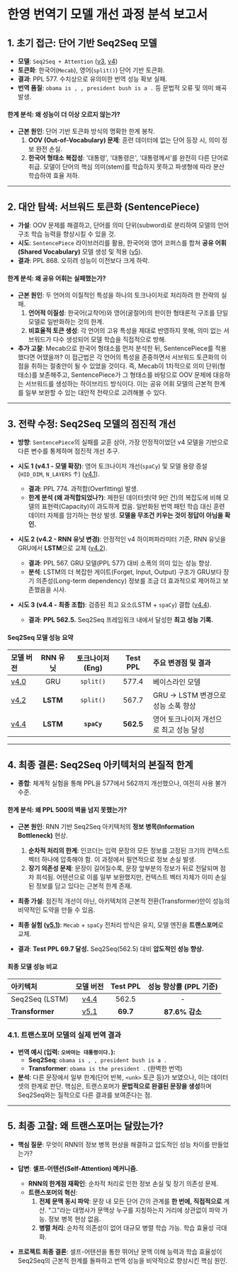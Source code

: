 # 한영 번역기 모델 개선 과정 분석 보고서

## 1. 초기 접근: 단어 기반 Seq2Seq 모델
- **모델**: `Seq2Seq + Attention` ([v3](@/GoingDeeper/GD07-08/translator_ko_en_v3.ipynb), [v4](@/GoingDeeper/GD07-08/translator_ko_en_v4.0.ipynb))
- **토큰화**: 한국어(`Mecab`), 영어(`split()`) 단어 기반 토큰화.
- **결과**: PPL 577. 수치상으로 유의미한 번역 성능 확보 실패.
- **번역 품질**: `obama is , , president bush is a .` 등 문법적 오류 및 의미 왜곡 발생.

#### **한계 분석: 왜 성능이 더 이상 오르지 않는가?**
- **근본 원인**: 단어 기반 토큰화 방식의 명확한 한계 봉착.
    1.  **OOV (Out-of-Vocabulary) 문제**: 훈련 데이터에 없는 단어 등장 시, 의미 정보 완전 손실.
    2.  **한국어 형태소 복잡성**: '대통령', '대통령은', '대통령께서'를 완전히 다른 단어로 취급. 모델이 단어의 핵심 의미(stem)를 학습하지 못하고 파생형에 따라 분산 학습하여 효율 저하.

---

## 2. 대안 탐색: 서브워드 토큰화 (SentencePiece)
- **가설**: OOV 문제를 해결하고, 단어를 의미 단위(subword)로 분리하여 모델의 언어 구조 학습 능력을 향상시킬 수 있을 것.
- **시도**: `SentencePiece` 라이브러리를 활용, 한국어와 영어 코퍼스를 합쳐 **공유 어휘(Shared Vocabulary)** 모델 생성 및 적용 ([v5](@/GoingDeeper/GD07-08/translator_ko_en_v4.0.1.ipynb)).
- **결과**: PPL 868. 오히려 성능이 이전보다 크게 하락.

#### **한계 분석: 왜 공유 어휘는 실패했는가?**
- **근본 원인**: 두 언어의 이질적인 특성을 하나의 토크나이저로 처리하려 한 전략의 실패.
    1.  **언어적 이질성**: 한국어(교착어)와 영어(굴절어)의 판이한 형태론적 구조를 단일 모델로 일반화하는 것의 한계.
    2.  **비효율적 토큰 생성**: 각 언어의 고유 특성을 제대로 반영하지 못해, 의미 없는 서브워드가 다수 생성되어 모델 학습을 직접적으로 방해.
- **추가 고찰**: Mecab으로 한국어 형태소를 먼저 분석한 뒤, SentencePiece를 적용했다면 어땠을까? 이 접근법은 각 언어의 특성을 존중하면서 서브워드 토큰화의 이점을 취하는 절충안이 될 수 있었을 것이다. 즉, Mecab이 1차적으로 의미 단위(형태소)를 보존해주고, SentencePiece가 그 형태소를 바탕으로 OOV 문제에 대응하는 서브워드를 생성하는 하이브리드 방식이다. 이는 공유 어휘 모델의 근본적 한계를 일부 보완할 수 있는 대안적 전략으로 고려해볼 수 있다.

---

## 3. 전략 수정: Seq2Seq 모델의 점진적 개선
- **방향**: `SentencePiece`의 실패를 교훈 삼아, 가장 안정적이었던 v4 모델을 기반으로 다른 변수를 통제하며 점진적 개선 추구.

- **시도 1 (v4.1 - 모델 확장)**: 영어 토크나이저 개선(`spaCy`) 및 모델 용량 증설 (`HID_DIM`, `N_LAYERS` ↑) ([v4.1](@/GoingDeeper/GD07-08/translator_ko_en_v4.1.ipynb)).
    - **결과**: PPL 774. 과적합(Overfitting) 발생.
    - **한계 분석 (왜 과적합되었나?)**: 제한된 데이터셋(약 9만 건)의 복잡도에 비해 모델의 표현력(Capacity)이 과도하게 컸음. 일반화된 번역 패턴 학습 대신 훈련 데이터 자체를 암기하는 현상 발생. **모델을 무조건 키우는 것이 정답이 아님을 확인.**

- **시도 2 (v4.2 - RNN 유닛 변경)**: 안정적인 v4 하이퍼파라미터 기준, RNN 유닛을 GRU에서 **LSTM**으로 교체 ([v4.2](@/GoingDeeper/GD07-08/translator_ko_en_v4.2_lstm.ipynb)).
    - **결과**: PPL 567. GRU 모델(PPL 577) 대비 소폭의 의미 있는 성능 향상.
    - **분석**: LSTM의 더 복잡한 게이트(Forget, Input, Output) 구조가 GRU보다 장기 의존성(Long-term dependency) 정보를 조금 더 효과적으로 제어하고 보존했음을 시사.

- **시도 3 (v4.4 - 최종 조합)**: 검증된 최고 요소(LSTM + `spaCy`) 결합 ([v4.4](@/GoingDeeper/GD07-08/translator_ko_en_v4.4_lstm_spacy.ipynb)).
    - **결과**: **PPL 562.5.** Seq2Seq 프레임워크 내에서 달성한 **최고 성능 기록.**

#### **Seq2Seq 모델 성능 요약**

| 모델 버전 | RNN 유닛 | 토크나이저 (Eng) | Test PPL | 주요 변경점 및 결과 |
| :--- | :---: | :---: | :---: | :--- |
| [v4.0](@/GoingDeeper/GD07-08/translator_ko_en_v4.0.ipynb) | GRU | `split()` | 577.4 | 베이스라인 모델 |
| [v4.2](@/GoingDeeper/GD07-08/translator_ko_en_v4.2_lstm.ipynb) | **LSTM** | `split()` | 567.7 | GRU -> LSTM 변경으로 성능 소폭 향상 |
| [v4.4](@/GoingDeeper/GD07-08/translator_ko_en_v4.4_lstm_spacy.ipynb) | **LSTM** | **`spaCy`** | **562.5** | 영어 토크나이저 개선으로 최고 성능 달성 |

---

## 4. 최종 결론: Seq2Seq 아키텍처의 본질적 한계
- **종합**: 체계적 실험을 통해 PPL을 577에서 562까지 개선했으나, 여전히 사용 불가 수준.
#### **한계 분석: 왜 PPL 500의 벽을 넘지 못했는가?**
- **근본 원인**: RNN 기반 Seq2Seq 아키텍처의 **정보 병목(Information Bottleneck)** 현상.
    1.  **순차적 처리의 한계**: 인코더는 입력 문장의 모든 정보를 고정된 크기의 컨텍스트 벡터 하나에 압축해야 함. 이 과정에서 필연적으로 정보 손실 발생.
    2.  **장기 의존성 문제**: 문장이 길어질수록, 문장 앞부분의 정보가 뒤로 전달되며 점차 희석됨. 어텐션으로 이를 일부 보완했지만, 컨텍스트 벡터 자체가 이미 손실된 정보를 담고 있다는 근본적 한계 존재.

- **최종 가설**: 점진적 개선이 아닌, 아키텍처의 근본적 전환(Transformer)만이 성능의 비약적인 도약을 만들 수 있음.
- **최종 실험 ([v5.1](@/GoingDeeper/GD07-08/translator_ko_en_v5.1_transformer.ipynb))**: `Mecab` + `spaCy` 전처리 방식은 유지, 모델 엔진을 **트랜스포머**로 교체.
- **결과**: **Test PPL 69.7 달성.** Seq2Seq(562.5) 대비 **압도적인 성능 향상.**

#### **최종 모델 성능 비교**

| 아키텍처 | 모델 버전 | Test PPL | 성능 향상률 (PPL 기준) |
| :--- | :---: | :---: | :---: |
| Seq2Seq (LSTM) | [v4.4](@/GoingDeeper/GD07-08/translator_ko_en_v4.4_lstm_spacy.ipynb) | 562.5 | - |
| **Transformer** | [v5.1](@/GoingDeeper/GD07-08/translator_ko_en_v5.1_transformer.ipynb) | **69.7** | **87.6% 감소** |

### 4.1. 트랜스포머 모델의 실제 번역 결과
- **번역 예시 (입력: `오바마는 대통령이다.`):**
    - **Seq2Seq**: `obama is , , president bush is a .`
    - **Transformer**: `obama is the president .` (완벽한 번역)
- **분석**: 다른 문장에서 일부 한계(단어 반복, `<unk>` 토큰 등)가 보였으나, 이는 데이터셋의 한계로 판단. 핵심은, 트랜스포머가 **문법적으로 완결된 문장을 생성**하며 Seq2Seq와는 질적으로 다른 결과를 보여준다는 점.

---

## 5. 최종 고찰: 왜 트랜스포머는 달랐는가?
- **핵심 질문**: 무엇이 RNN의 정보 병목 현상을 해결하고 압도적인 성능 차이를 만들었는가?
- **답변**: **셀프-어텐션(Self-Attention) 메커니즘.**
    - **RNN의 한계점 재확인**: 순차적 처리로 인한 정보 손실 및 장기 의존성 문제.
    - **트랜스포머의 혁신**:
        1.  **전체 문맥 동시 파악**: 문장 내 모든 단어 간의 관계를 **한 번에, 직접적으로** 계산. "그"라는 대명사가 문맥상 누구를 지칭하는지 거리에 상관없이 파악 가능. 정보 병목 현상 없음.
        2.  **병렬 처리**: 순차적 의존성이 없어 대규모 병렬 학습 가능. 학습 효율성 극대화.

- **프로젝트 최종 결론**: 셀프-어텐션을 통한 뛰어난 문맥 이해 능력과 학습 효율성이 Seq2Seq의 근본적 한계를 돌파하고 번역 성능을 비약적으로 향상시킨 핵심 원인.
